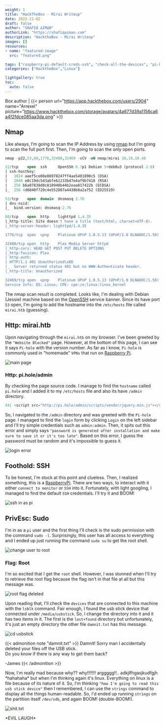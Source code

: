 ```yaml
---
weight: 1
title: "HackTheBox - Mirai Writeup"
date: 2022-11-02
draft: false
author: "SH∆FIQ ∆IM∆N"
authorLink: "https://shafiqaiman.com"
description: "HacktheBox - Mirai Writeup"
images: []
resources:
- name: "featured-image"
  src: "featured.png"

tags: ["raspberry-pi-default-creds-ssh", "check-all-the-devices", "pi-hole", "usb-stick", "recover-file", "lsblk"]
categories: ["HacktheBox","Linux"]

lightgallery: true
toc:
  auto: false
---
```


Box author | {{< person url="https://app.hackthebox.com/users/2904" name="Arrexel" picture="https://www.hackthebox.com/storage/avatars/4a677d39a1156ca6a4f2fdce085aa3da.png" >}}

<!--more-->

## Nmap
Like always, I’m going to scan the IP Address by using [nmap](https://nmap.org/) but I'm going to scan the full port first. Then, I'm going to scan the only open ports.

```sql
nmap -p22,53,80,1776,32400,32469 -sCV -oN nmap/mirai 10.10.10.48

22/tcp    open  ssh     OpenSSH 6.7p1 Debian 5+deb8u3 (protocol 2.0)
| ssh-hostkey: 
|   1024 aaef5ce08e86978247ff4ae5401890c5 (DSA)
|   2048 e8c19dc543abfe61233bd7e4af9b7418 (RSA)
|   256 b6a07838d0c810948b44b2eaa017422b (ECDSA)
|_  256 4d6840f720c4e552807a4438b8a2a752 (ED25519)

53/tcp    open  domain  dnsmasq 2.76
| dns-nsid: 
|_  bind.version: dnsmasq-2.76

80/tcp    open  http    lighttpd 1.4.35
|_http-title: Site doesn't have a title (text/html; charset=UTF-8).
|_http-server-header: lighttpd/1.4.35

1776/tcp  open  upnp    Platinum UPnP 1.0.5.13 (UPnP/1.0 DLNADOC/1.50)

32400/tcp open  http    Plex Media Server httpd
|_http-cors: HEAD GET POST PUT DELETE OPTIONS
|_http-favicon: Plex
| http-auth: 
| HTTP/1.1 401 Unauthorized\x0D
|_  Server returned status 401 but no WWW-Authenticate header.
|_http-title: Unauthorized

32469/tcp open  upnp    Platinum UPnP 1.0.5.13 (UPnP/1.0 DLNADOC/1.50)
Service Info: OS: Linux; CPE: cpe:/o:linux:linux_kernel
```
The nmap scan result is completed. Looks like, I'm dealing with Debian (Jessie) machine based on the [OpenSSH](https://launchpad.net/debian/+source/openssh/1:6.7p1-5+deb8u3) service banner. Since its have port `53` open, I'm going to add the hostname into the `/etc/hosts` file called `mirai.htb` (guessing). 

## Http: mirai.htb
Upon navigating through the `mirai.htb` on my browser.  I've been greeted by the `"Website Blocked"` page. However, at the bottom of this page, I can see it says `Pi-hole` with the version number. As far as I know, `Pi-hole` is commonly used in "homemade" `VPNs` that run on [Raspberry Pi](https://www.raspberrypi.com/).

![main page](main-page.png "main page")

### Http: pi.hole/admin
By checking the page source code. I manage to find the `hostname` called `pi.hole` and I added it to my `/etc/hosts` file and also its have `/admin` directory.

```js
44| <script src="http://pi.hole/admin/scripts/vendor/jquery.min.js"></script>
```

So, I navigated to the `/admin` directory and was greeted with the `Pi-hole` page. I managed to find the `login` form by clicking `Login` on the left sidebar and I'll try simple credentials such as `admin:admin`. Then, it spits out this error and simply says `"password is generated after installation and make sure to save it or it's too late"`. Based on this error, I guess the password must be random and it's impossible to guess it.

![login error](login-error.png "login error")

## Foothold: SSH
To be honest, I'm stuck at this point and clueless. Then, I realized something, this is a [RaspberryPi](https://www.raspberrypi.com/). There are two ways, to interact with it either `connect to monitor` or `SSH` into it. Fortunately, with light googling, I managed to find the default `SSH` credentials. I'll try it and BOOM! 

![ssh in as pi](ssh-in-as-user.png "ssh in as pi")

## PrivEsc: Sudo
I'm in as a `pi` user and the first thing I'll check is the sudo permission with the command `sudo -l`. Surprisingly, this user has all access to everything and I ended up just running the command `sudo su` to get the root shell.

![change user to root](root-shell.png "change user to root")

### Flag: Root
I'm so excited that I get the `root` shell. However, I was stunned when I'll try to retrieve the root flag because the flag isn't in that file at all but this message was.

![root flag deleted](root-deleted.png "root flag deleted")

Upon reading that, I'll check the `devices` that are connected to this machine with the `lsblk` command. Fair enough, I found the usb stick device that connected under `/media/usbstick`. So, I change the directory into it and it has two items in it. The first is the `lost+found` directory but unfortunately, it's just an empty directory the other file `damnit.txt` has this message.

![cd usbstick](cd-into-usbstick.png "cd usbstick")

{{< admonition note "damnit.txt" >}}
Damnit! Sorry man I accidentally deleted your files off the USB stick. </br>
Do you know if there is any way to get them back?

-James
{{< /admonition >}}

Now, I'm really mad because why?? why!!!!!!! arggggg!!.. adkjlfhgasjkudfgjh \*hahahaha\* but when I'm thinking again it's linux. Everything on linux is a file because of its nature of it. So, I'm thinking `"how I'm going to read this usb stick device"` then I remembered, I can use the `strings` command to display all the things human-readable. So, I'd ended up running `strings` on the partition itself `/dev/sdb`, and again BOOM! (double-BOOM!).

![shit.txt](shit-txt.png "real root flag")

\*EVIL LAUGH\*
